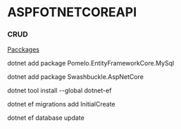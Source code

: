 <h1>ASPFOTNETCOREAPI</h1>

<h3>CRUD</h3>

<u>Pacckages</u>

dotnet add package Pomelo.EntityFrameworkCore.MySql

dotnet add package Swashbuckle.AspNetCore

dotnet tool install --global dotnet-ef

dotnet ef migrations add InitialCreate

dotnet ef database update
